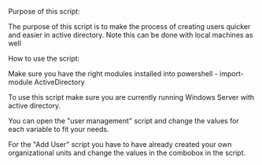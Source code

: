 Purpose of this script: 

The purpose of this script is to make the process of creating users quicker and easier in active directory. Note this can be done with local machines as well

How to use the script:

Make sure you have the right modules installed into powershell - import-module ActiveDirectory

To use this script make sure you are currently running Windows Server with active directory.

You can open the "user management" script and change the values for each variable to fit your needs. 

For the "Add User" script you have to have already created your own organizational units and change the values in the combobox in the script.
